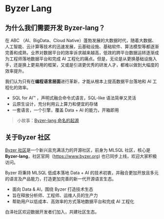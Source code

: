 # Byzer Lang

## 为什么我们需要开发 Byzer-lang？ 

在 ABC （AI、BigData、Cloud Native）蓬勃发展的大数据时代，随着大数据、人工智能、云计算等技术的迅速发展，云基础设施、基础软件、算法模型等都逐渐完善和成熟，业界对数据平台的效率诉求越来越高，低效的跨平台数据运转逐渐成为工程师落地数据平台和完成 AI 工程化的痛点。但是，无论是从更换基础设施入手，还是换上更易用的框架，又或是引进更优秀的研发人才，都难以做到大幅度的效率提升。

我们认为只有在**编程语言层面**进行革新，才能从根本上提高数据平台落地和 AI 工程化的效率。

* SQL for AI™️ ，声明式融合命令式语言，SQL-like 语法简单又灵活
* 云原生设计，充分利用云上算力和便宜的存储
* 一套语言，一个引擎，覆盖 Data + AI 的能力，开箱即用

> 小故事：[Byzer-lang 命名的起源](/byzer-lang/zh-cn/appendix/naming_story.md)

## 关于Byzer 社区

[Byzer 社区](https://github.com/byzer-org)是一个新兴且充满活力的开源社区，前身为 MLSQL 社区，核心是 **Byzer-lang**，社区官网（https://www.byzer.org)  也已同步上线，欢迎大家积极访问。

Byzer 将秉持 MLSQL 低成本落地 Data + AI 的技术初衷，并融合更加开放且多元的语言及产品能力，打造更加完善的新一代开源语言生态。

* 面向 Data & AI，围绕 Byzer 打造技术生态
* 旨在释放分析师、工程师、运维人员的生产力
* 帮助用户以低成本、高效率的方式落地数据平台和完成 AI 工程化

白泽社区欢迎数据开发者们加入，共建社区生态。